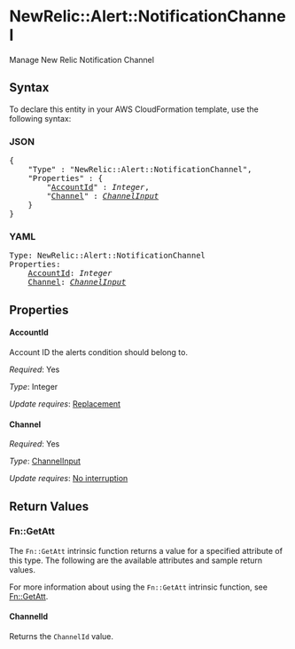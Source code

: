 # NewRelic::Alert::NotificationChannel

Manage New Relic Notification Channel

## Syntax

To declare this entity in your AWS CloudFormation template, use the following syntax:

### JSON

<pre>
{
    "Type" : "NewRelic::Alert::NotificationChannel",
    "Properties" : {
        "<a href="#accountid" title="AccountId">AccountId</a>" : <i>Integer</i>,
        "<a href="#channel" title="Channel">Channel</a>" : <i><a href="channelinput.md">ChannelInput</a></i>
    }
}
</pre>

### YAML

<pre>
Type: NewRelic::Alert::NotificationChannel
Properties:
    <a href="#accountid" title="AccountId">AccountId</a>: <i>Integer</i>
    <a href="#channel" title="Channel">Channel</a>: <i><a href="channelinput.md">ChannelInput</a></i>
</pre>

## Properties

#### AccountId

Account ID the alerts condition should belong to.

_Required_: Yes

_Type_: Integer

_Update requires_: [Replacement](https://docs.aws.amazon.com/AWSCloudFormation/latest/UserGuide/using-cfn-updating-stacks-update-behaviors.html#update-replacement)

#### Channel

_Required_: Yes

_Type_: <a href="channelinput.md">ChannelInput</a>

_Update requires_: [No interruption](https://docs.aws.amazon.com/AWSCloudFormation/latest/UserGuide/using-cfn-updating-stacks-update-behaviors.html#update-no-interrupt)

## Return Values

### Fn::GetAtt

The `Fn::GetAtt` intrinsic function returns a value for a specified attribute of this type. The following are the available attributes and sample return values.

For more information about using the `Fn::GetAtt` intrinsic function, see [Fn::GetAtt](https://docs.aws.amazon.com/AWSCloudFormation/latest/UserGuide/intrinsic-function-reference-getatt.html).

#### ChannelId

Returns the <code>ChannelId</code> value.

